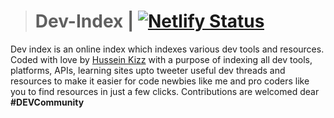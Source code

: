 > # Dev-Index | [![Netlify Status](https://api.netlify.com/api/v1/badges/48fbca97-e648-49ab-a815-79e1a2513c0a/deploy-status)](https://app.netlify.com/sites/devindex/deploys)
Dev index is an online index which indexes various dev tools and resources. Coded with love by [Hussein Kizz](https://twitter.com/HusseinKizz) with a purpose of indexing all dev tools, platforms, APIs, learning sites upto tweeter useful dev threads and resources to make it easier for code newbies like me and pro coders like you to find resources in just a few clicks.
Contributions are welcomed dear  **#DEVCommunity**
